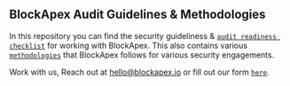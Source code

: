 ## BlockApex Audit Guidelines & Methodologies

 In this repository you can find the security guideliness & [`audit readiness checklist`](./Audit%20readiness%20checklist/) for working with BlockApex. This also contains various [`methodologies`](./Methodoloies/) that BlockApex follows for various security engagements.

 Work with us, Reach out at hello@blockapex.io or fill out our form [`here`](https://blockapex.io/connect/).